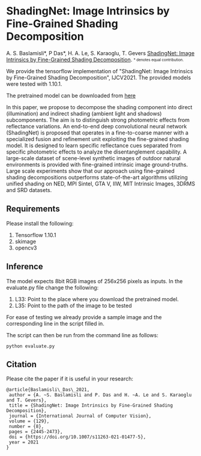 # ShadingNet: Image Intrinsics by Fine-Grained Shading Decomposition

A. S. Baslamisli\*, P Das\*, H. A. Le, S. Karaoglu, T. Gevers [ShadingNet: Image Intrinsics by Fine-Grained Shading Decomposition](https://arxiv.org/abs/1912.04023). <sub><sup>\* denotes equal contribution.</sup></sub>

We provide the tensorflow implementation of "ShadingNet: Image Intrinsics by Fine-Grained Shading Decomposition", IJCV2021. The provided models were tested with 1.10.1.

The pretrained model can be downloaded from [here](https://uvaauas.figshare.com/ndownloader/files/38127018)

In this paper, we propose to decompose the shading component into direct (illumination) and indirect shading (ambient light and shadows) subcomponents. The aim is to distinguish strong photometric effects from reflectance variations. An end-to-end deep convolutional neural network (ShadingNet) is proposed that operates in a fine-to-coarse manner with a specialized fusion and refinement unit exploiting the fine-grained shading model. It is designed to learn specific reflectance cues separated from specific photometric effects to analyze the disentanglement capability. A large-scale dataset of scene-level synthetic images of outdoor natural environments is provided with fine-grained intrinsic image ground-truths. Large scale experiments show that our approach using fine-grained shading decompositions outperforms state-of-the-art algorithms utilizing unified shading on NED, MPI Sintel, GTA V, IIW, MIT Intrinsic Images, 3DRMS and SRD datasets. 

## Requirements
Please install the following:
1. Tensorflow 1.10.1
2. skimage
3. opencv3

## Inference
The model expects 8bit RGB images of 256x256 pixels as inputs. In the evaluate.py file change the following:
1. L33: Point to the place where you download the pretrained model.
2. L35: Point to the path of the image to be tested

For ease of testing we already provide a sample image and the corresponding line in the script filled in.

The script can then be run from the command line as follows:
```
python evaluate.py
```

## Citation
Please cite the paper if it is useful in your research:
```
@article{Baslamisli\_Das\_2021,
 author = {A. ~S. Baslamisli and P. Das and H. ~A. Le and S. Karaoglu and T. Gevers},
 title = {ShadingNet: Image Intrinsics by Fine-Grained Shading Decomposition},
 journal = {International Journal of Computer Vision},
 volume = {129},
 number = {8},
 pages = {2445-2473},
 doi = {https://doi.org/10.1007/s11263-021-01477-5},
 year = 2021
}
```
